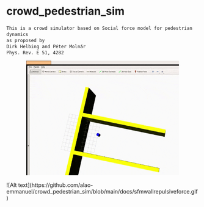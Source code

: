 # crowd_pedestrian_sim

    This is a crowd simulator based on Social force model for pedestrian dynamics
    as proposed by 
    Dirk Helbing and Péter Molnár
    Phys. Rev. E 51, 4282

<p align="center">
  <img width=400 height=300 src="https://github.com/alao-emmanuel/crowd_pedestrian_sim/blob/main/docs/sfmwallrepulsiveforce.gif">
</p>
![Alt text](https://github.com/alao-emmanuel/crowd_pedestrian_sim/blob/main/docs/sfmwallrepulsiveforce.gif)
